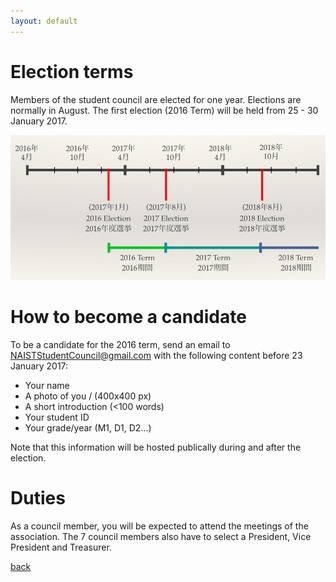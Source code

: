 ```yaml
---
layout: default
---
```


# Election terms

Members of the student council are elected for one year. Elections are normally in August. The first election (2016 Term) will be held from 25 - 30 January 2017.

![](timeline.png)

# How to become a candidate

To be a candidate for the 2016 term, send an email to NAISTStudentCouncil@gmail.com with the following content before 23 January 2017:

* Your name
* A photo of you /  (400x400 px)
* A short introduction (<100 words)
* Your student ID
* Your grade/year (M1, D1, D2...)

Note that this information will be hosted publically during and after the election.

# Duties

As a council member, you will be expected to attend the meetings of the association. The 7 council members also have to select a President, Vice President and Treasurer.

[back](./)

